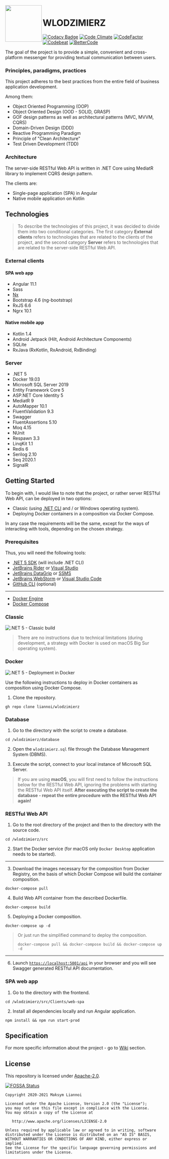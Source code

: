 
<img align="left" width="116" height="116" src="https://github.com/liannoi/wlodzimierz/blob/main/img/favicon.ico"/>

# WLODZIMIERZ

[![Codacy Badge](https://api.codacy.com/project/badge/Grade/21ec38ca8a924fce8b34be1398042f0c)](https://app.codacy.com/gh/liannoi/wlodzimierz?utm_source=github.com&utm_medium=referral&utm_content=liannoi/wlodzimierz&utm_campaign=Badge_Grade)
[![Code Climate](https://api.codeclimate.com/v1/badges/d20791e6eae10de3149c/maintainability)](https://codeclimate.com/github/liannoi/wlodzimierz/maintainability)
[![CodeFactor](https://www.codefactor.io/repository/github/liannoi/wlodzimierz/badge)](https://www.codefactor.io/repository/github/liannoi/wlodzimierz)
[![Codebeat](https://codebeat.co/badges/9fb05993-a47e-49f1-8a70-656cb9ddaa57)](https://codebeat.co/projects/github-com-liannoi-wlodzimierz-main)
[![BetterCode](https://bettercodehub.com/edge/badge/liannoi/wlodzimierz?branch=main)](https://bettercodehub.com/)

The goal of the project is to provide a simple, convenient and cross-platform
messenger for providing textual communication between users.

### Principles, paradigms, practices

This project adheres to the best practices from the entire field of business
application development.

Among them:

- Object Oriented Programming (OOP)
- Object Oriented Design (OOD - SOLID, GRASP)
- GOF design patterns as well as architectural patterns (MVC, MVVM, CQRS)
- Domain-Driven Design (DDD)
- Reactive Programming Paradigm
- Principle of "Clean Architecture"
- Test Driven Development (TDD)

### Architecture

The server-side RESTful Web API is written in .NET Core using MediatR library
to implement CQRS design pattern.

The clients are:

- Single-page application (SPA) in Angular
- Native mobile application on Kotlin

## Technologies

> To describe the technologies of this project, it was decided to divide them
> into two conditional categories. The first category **External clients**
> refers to technologies that are related to the clients of the project, and
> the second category **Server** refers to technologies that are related to the
> server-side RESTful Web API.

### External clients

#### SPA web app

- Angular 11.1
- Sass
- [Nx](https://nx.dev/)
- Bootstrap 4.6 (ng-bootstrap)
- RxJS 6.6
- Ngrx 10.1

#### Native mobile app

- Kotlin 1.4
- Android Jetpack (Hilt, Android Architecture Components)
- SQLite
- RxJava (RxKotlin, RxAndroid, RxBinding)

### Server

- .NET 5
- Docker 19.03
- Microsoft SQL Server 2019
- Entity Framework Core 5
- ASP.NET Core Identity 5
- MediatR 9
- AutoMapper 10.1
- FluentValidation 9.3
- Swagger
- FluentAssertions 5.10
- Moq 4.15
- NUnit
- Respawn 3.3
- LinqKit 1.1
- Redis 6
- Serilog 2.10
- Seq 2020.1
- SignalR

## Getting Started

To begin with, I would like to note that the project, or rather server RESTful
Web API, can be deployed in two options:

- Classic (using [.NET CLI](https://docs.microsoft.com/en-us/dotnet/core/tools) and / or Windows operating system).
- Deploying Docker containers in a composition via Docker Compose.

In any case the requirements will be the same, except for the ways of
interacting with tools, depending on the chosen strategy.

### Prerequisites

Thus, you will need the following tools:

- [.NET 5 SDK](https://dotnet.microsoft.com/download) (will include .NET CLI)
- [JetBrains Rider](https://www.jetbrains.com/rider/download) or [Visual Studio](https://visualstudio.microsoft.com/downloads)
- [JetBrains DataGrip](https://www.jetbrains.com/datagrip/download) or [SSMS](https://docs.microsoft.com/en-us/sql/ssms/download-sql-server-management-studio-ssms?view=sql-server-ver15)
- [JetBrains WebStorm](https://www.jetbrains.com/webstorm/download) or [Visual Studio Code](https://code.visualstudio.com/download)
- [GitHub CLI](https://cli.github.com) (optional)

---

- [Docker Engine](https://docs.docker.com/get-docker)
- [Docker Compose](https://docs.docker.com/compose/install)

### Classic

![.NET 5 - Classic build](https://github.com/liannoi/wlodzimierz/workflows/.NET%205%20-%20Classic%20build/badge.svg)

> There are no instructions due to technical limitations (during development, a
> strategy with Docker is used on macOS Big Sur operating system).

### Docker

![.NET 5 - Deployment in Docker](https://github.com/liannoi/wlodzimierz/workflows/.NET%205%20-%20Deployment%20in%20Docker/badge.svg)

Use the following instructions to deploy in Docker containers as composition
using Docker Compose.

1. Clone the repository.

```
gh repo clone liannoi/wlodzimierz
```

### Database

1. Go to the directory with the script to create a database.

```
cd /wlodzimierz/database
```

2. Open the ```wlodzimierz.sql``` file through the Database Management System (DBMS).

3. Execute the script, connect to your local instance of Microsoft SQL Server.

> If you are using **macOS**, you will first need to follow the instructions below for the RESTful Web API, ignoring the problems with starting the RESTful Web API itself. **After executing the script to create the database - repeat the entire procedure with the RESTful Web API again!**

### RESTful Web API

1. Go to the root directory of the project and then to the directory with the source code.

```
cd /wlodzimierz/src
```

2. Start the Docker service (for macOS only ```Docker Desktop``` application needs to be started).

---

3. Download the images necessary for the composition from Docker Registry, on the basis of which Docker Compose will build the container composition.

```
docker-compose pull
```

4. Build Web API container from the described Dockerfile.

```
docker-compose build
```

5. Deploying a Docker composition.

```
docker-compose up -d
```

> Or just run the simplified command to deploy the composition.
>
> ```
> docker-compose pull && docker-compose build && docker-compose up -d
> ```

---

6. Launch [```https://localhost:5001/api```](https://localhost:5001/api) in your browser and you will see Swagger generated RESTful API documentation.

### SPA web app

1. Go to the directory with the frontend.

```
cd /wlodzimierz/src/Clients/web-spa
```

2. Install all dependencies locally and run Angular application.

```
npm install && npm run start-prod
```

## Specification

For more specific information about the project - go to [Wiki](https://github.com/liannoi/wlodzimierz/wiki) section.

## License

This repository is licensed under
[Apache-2.0](https://github.com/liannoi/wlodzimierz/blob/main/LICENSE).

[![FOSSA Status](https://app.fossa.com/api/projects/git%2Bgithub.com%2Fliannoi%2Fwlodzimierz.svg?type=large)](https://app.fossa.com/projects/git%2Bgithub.com%2Fliannoi%2Fwlodzimierz?ref=badge_large)

```
Copyright 2020-2021 Maksym Liannoi

Licensed under the Apache License, Version 2.0 (the "License");
you may not use this file except in compliance with the License.
You may obtain a copy of the License at

   http://www.apache.org/licenses/LICENSE-2.0

Unless required by applicable law or agreed to in writing, software
distributed under the License is distributed on an "AS IS" BASIS,
WITHOUT WARRANTIES OR CONDITIONS OF ANY KIND, either express or implied.
See the License for the specific language governing permissions and
limitations under the License.
```
